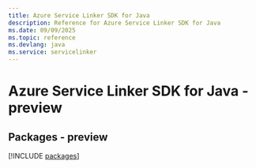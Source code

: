 ```yaml
---
title: Azure Service Linker SDK for Java
description: Reference for Azure Service Linker SDK for Java
ms.date: 09/09/2025
ms.topic: reference
ms.devlang: java
ms.service: servicelinker
---
```

# Azure Service Linker SDK for Java - preview
## Packages - preview
[!INCLUDE [packages](service-linker-index.md)]